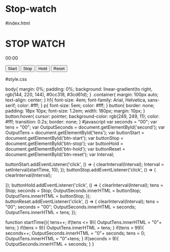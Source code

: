 # Stop-watch
#index.html
<!DOCTYPE html>
<html lang="en">
<head>
    <meta charset="UTF-8">
    <meta http-equiv="X-UA-Compatible" content="IE=edge">
    <meta name="viewport" content="width=device-width, initial-scale=1.0">
    <title>STOP WATCH </title>
    <link rel="stylesheet" href="style.css">
    <script src="javascript.js" defer ></script>
</head>
<body>
    <div class="container">
        <h1>STOP WATCH</h1>
        <p><span id="second">00</span>:<span id="tens">00</span></p>
        <button id="btn-start">Start</button>
        <button id="btn-stop">Stop</button>
        <button id="btn-hold">Hold</button>
        <button id="btn-reset">Reset</button>
    </div>
</body>


</html>

#style.css

body{
    margin: 0%;
    padding: 0%;
    background: linear-gradient(to right,  rgb(144, 220, 144),  #0cc318,  #3cd61d);
}
.container{
    margin: 100px auto;
    text-align: center;
}
h1{
    font-size: 4em;
    font-family: Arial, Helvetica, sans-serif;
    color: #fff;
}
p{
    font-size: 5em;
    color: #fff;
}
button{
    border: none;
    padding: 18px 10px;
    font-size: 1.2em;
    width: 180px;
    margin: 10px;
}
button:hover{
    cursor: pointer;
    background-color: rgb(249, 249, 11);
    color: #fff;
    transition: 0.2s;
    border: none;
}
#javascript
var seconds = "00";
var tens = "00";
var OutputSeconds = document.getElementById('second');
var OutputTens = document.getElementById('tens');
var buttonStart = document.getElementById('btn-start');
var buttonStop = document.getElementById('btn-stop');
var buttonHold = document.getElementById('btn-hold');
var buttonReset = document.getElementById('btn-reset');
var Interval;

buttonStart.addEventListener('click', () => {
    clearInterval(Interval);
    Interval = setInterval(startTime, 10);
});
buttonStop.addEventListener('click', () => {
    clearInterval(Interval);
    
});
buttonHold.addEventListener('click', () => {
    clearInterval(Interval);
    tens = Stop;
    seconds = Stop;
    OutputSeconds.innerHTML = buttonStop;
    OutputTens.innerHTML = buttonStop;
});
buttonReset.addEventListener('click', () => {
    clearInterval(Interval);
    tens = "00";
    seconds = "00";
    OutputSeconds.innerHTML = seconds;
    OutputTens.innerHTML = tens;
});

function startTime(){
    tens++;
    if(tens <= 9){
        OutputTens.innerHTML = "0"+ tens;
    }
    if(tens > 9){
        OutputTens.innerHTML = tens;
    }
    if(tens > 99){
        seconds++;
        OutputSeconds.innerHTML = "0"+ seconds;
        tens = 0;
        OutputTens.innerHTML = "0"+tens;
    }
    if(seconds > 9){
        OutputSeconds.innerHTML = seconds;
    }
}


